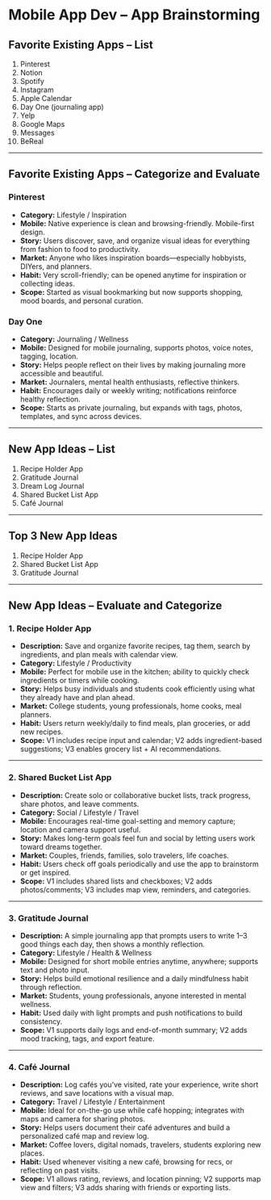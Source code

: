 # Mobile App Dev – App Brainstorming

## Favorite Existing Apps – List

1. Pinterest
2. Notion
3. Spotify
4. Instagram
5. Apple Calendar
6. Day One (journaling app)
7. Yelp
8. Google Maps
9. Messages
10. BeReal

---

## Favorite Existing Apps – Categorize and Evaluate

### Pinterest

* **Category:** Lifestyle / Inspiration
* **Mobile:** Native experience is clean and browsing-friendly. Mobile-first design.
* **Story:** Users discover, save, and organize visual ideas for everything from fashion to food to productivity.
* **Market:** Anyone who likes inspiration boards—especially hobbyists, DIYers, and planners.
* **Habit:** Very scroll-friendly; can be opened anytime for inspiration or collecting ideas.
* **Scope:** Started as visual bookmarking but now supports shopping, mood boards, and personal curation.

### Day One

* **Category:** Journaling / Wellness
* **Mobile:** Designed for mobile journaling, supports photos, voice notes, tagging, location.
* **Story:** Helps people reflect on their lives by making journaling more accessible and beautiful.
* **Market:** Journalers, mental health enthusiasts, reflective thinkers.
* **Habit:** Encourages daily or weekly writing; notifications reinforce healthy reflection.
* **Scope:** Starts as private journaling, but expands with tags, photos, templates, and sync across devices.

---

## New App Ideas – List

1. Recipe Holder App
2. Gratitude Journal
3. Dream Log Journal
4. Shared Bucket List App
5. Café Journal

---

## Top 3 New App Ideas

1. Recipe Holder App
2. Shared Bucket List App
3. Gratitude Journal

---

## New App Ideas – Evaluate and Categorize

### 1. Recipe Holder App

* **Description:** Save and organize favorite recipes, tag them, search by ingredients, and plan meals with calendar view.
* **Category:** Lifestyle / Productivity
* **Mobile:** Perfect for mobile use in the kitchen; ability to quickly check ingredients or timers while cooking.
* **Story:** Helps busy individuals and students cook efficiently using what they already have and plan ahead.
* **Market:** College students, young professionals, home cooks, meal planners.
* **Habit:** Users return weekly/daily to find meals, plan groceries, or add new recipes.
* **Scope:** V1 includes recipe input and calendar; V2 adds ingredient-based suggestions; V3 enables grocery list + AI recommendations.

---

### 2. Shared Bucket List App

* **Description:** Create solo or collaborative bucket lists, track progress, share photos, and leave comments.
* **Category:** Social / Lifestyle / Travel
* **Mobile:** Encourages real-time goal-setting and memory capture; location and camera support useful.
* **Story:** Makes long-term goals feel fun and social by letting users work toward dreams together.
* **Market:** Couples, friends, families, solo travelers, life coaches.
* **Habit:** Users check off goals periodically and use the app to brainstorm or get inspired.
* **Scope:** V1 includes shared lists and checkboxes; V2 adds photos/comments; V3 includes map view, reminders, and categories.

---

### 3. Gratitude Journal

* **Description:** A simple journaling app that prompts users to write 1–3 good things each day, then shows a monthly reflection.
* **Category:** Lifestyle / Health & Wellness
* **Mobile:** Designed for short mobile entries anytime, anywhere; supports text and photo input.
* **Story:** Helps build emotional resilience and a daily mindfulness habit through reflection.
* **Market:** Students, young professionals, anyone interested in mental wellness.
* **Habit:** Used daily with light prompts and push notifications to build consistency.
* **Scope:** V1 supports daily logs and end-of-month summary; V2 adds mood tracking, tags, and export feature.

---
### 4. Café Journal

- **Description:** Log cafés you’ve visited, rate your experience, write short reviews, and save locations with a visual map. 
- **Category:** Travel / Lifestyle / Entertainment
- **Mobile:** Ideal for on-the-go use while café hopping; integrates with maps and camera for sharing photos. 
- **Story:** Helps users document their café adventures and build a personalized café map and review log. 
- **Market:** Coffee lovers, digital nomads, travelers, students exploring new places. 
- **Habit:** Used whenever visiting a new café, browsing for recs, or reflecting on past visits. 
- **Scope:** V1 allows rating, reviews, and location pinning; V2 supports map view and filters; V3 adds sharing with friends or exporting lists. 
